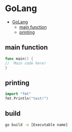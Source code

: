 # GoLang
<!--ts-->
   * [GoLang](go.md#golang)
      * [main function](go.md#main-function)
      * [printing](go.md#printing)

<!-- Added by: runner, at: Tue Feb  9 12:55:15 UTC 2021 -->

<!--te-->

## main function
```go
func main() {
//  Main code here!
}
```

## printing
```go
import "fmt"
fmt.Println("test!")
```

## build
```bash
go build -o [Executable name]
```

